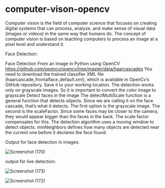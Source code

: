 # computer-vison-opencv

Computer vision is the field of computer science that focuses on creating digital systems that can process, analyze, and make sense of visual data (images or videos) in the same way that humans do. The concept of computer vision is based on teaching computers to process an image at a pixel level and understand it.

Face Detection:

Face Detection From an Image in Python using OpenCV https://github.com/opencv/opencv/tree/master/data/haarcascades You need to download the trained classifier XML file (haarcascade_frontalface_default.xml), which is available in OpenCv’s GitHub repository. Save it to your working location.
The detection works only on grayscale images. So it is important to convert the color image to grayscale
Detect faces in the image The detectMultiScale function is a general function that detects objects. Since we are calling it on the face cascade, that’s what it detects.
The first option is the grayscale image.
The second is the scaleFactor. Since some faces may be closer to the camera, they would appear bigger than the faces in the back. The scale factor compensates for this.
The detection algorithm uses a moving window to detect objects. minNeighbors defines how many objects are detected near the current one before it declares the face found.

Output for face detection in images:

![Screenshot (170)](https://user-images.githubusercontent.com/91583687/190114875-a233db5c-464b-462e-ac75-16f851af7011.png)

output for live detection:

![Screenshot (173)](https://user-images.githubusercontent.com/91583687/190121762-32ae0cbb-bda3-461e-a392-11744854fb0d.png)


![Screenshot (172)](https://user-images.githubusercontent.com/91583687/190115236-16e020d6-e646-4e74-8ab6-61c7b980d252.png)

